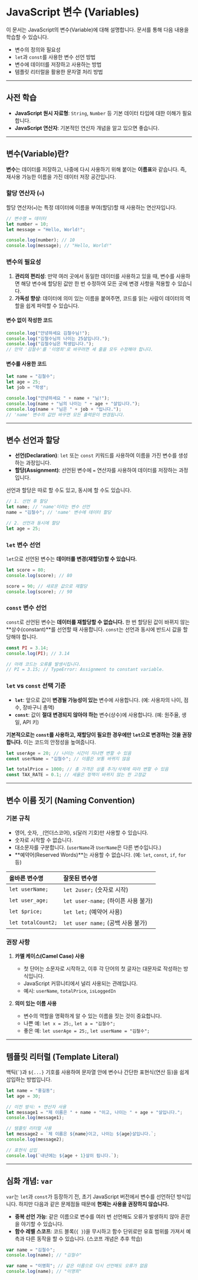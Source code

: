 # JavaScript 변수 (Variables)

이 문서는 JavaScript의 변수(Variable)에 대해 설명합니다. 문서를 통해 다음 내용을 학습할 수 있습니다.

- 변수의 정의와 필요성
- `let`과 `const`를 사용한 변수 선언 방법
- 변수에 데이터를 저장하고 사용하는 방법
- 템플릿 리터럴을 활용한 문자열 처리 방법

---

## 사전 학습

- **JavaScript 원시 자료형**: `String`, `Number` 등 기본 데이터 타입에 대한 이해가 필요합니다.
- **JavaScript 연산자**: 기본적인 연산자 개념을 알고 있으면 좋습니다.

---

## 변수(Variable)란?

**변수**는 데이터를 저장하고, 나중에 다시 사용하기 위해 붙이는 **이름표**와 같습니다. 즉, 재사용 가능한 이름을 가진 데이터 저장 공간입니다.

### 할당 연산자 (`=`)

할당 연산자(`=`)는 특정 데이터에 이름을 부여(할당)할 때 사용하는 연산자입니다.

```javascript
// 변수명 = 데이터
let number = 10;
let message = "Hello, World!";

console.log(number); // 10
console.log(message); // "Hello, World!"
```

### 변수의 필요성

1.  **관리의 편리성**: 만약 여러 곳에서 동일한 데이터를 사용하고 있을 때, 변수를 사용하면 해당 변수에 할당된 값만 한 번 수정하여 모든 곳에 변경 사항을 적용할 수 있습니다.
2.  **가독성 향상**: 데이터에 의미 있는 이름을 붙여주면, 코드를 읽는 사람이 데이터의 역할을 쉽게 파악할 수 있습니다.

#### 변수 없이 작성한 코드

```javascript
console.log("안녕하세요 김철수님!");
console.log("김철수님의 나이는 25살입니다.");
console.log("김철수님은 학생입니다.");
// 만약 '김철수'를 '이영희'로 바꾸려면 세 줄을 모두 수정해야 합니다.
```

#### 변수를 사용한 코드

```javascript
let name = "김철수";
let age = 25;
let job = "학생";

console.log("안녕하세요 " + name + "님!");
console.log(name + "님의 나이는 " + age + "살입니다.");
console.log(name + "님은 " + job + "입니다.");
// 'name' 변수의 값만 바꾸면 모든 출력문이 변경됩니다.
```

---

## 변수 선언과 할당

- **선언(Declaration)**: `let` 또는 `const` 키워드를 사용하여 이름을 가진 변수를 생성하는 과정입니다.
- **할당(Assignment)**: 선언된 변수에 `=` 연산자를 사용하여 데이터를 저장하는 과정입니다.

선언과 할당은 따로 할 수도 있고, 동시에 할 수도 있습니다.

```javascript
// 1. 선언 후 할당
let name; // 'name'이라는 변수 선언
name = "김철수"; // 'name' 변수에 데이터 할당

// 2. 선언과 동시에 할당
let age = 25;
```

### `let` 변수 선언

`let`으로 선언된 변수는 **데이터를 변경(재할당)할 수 있습니다.**

```javascript
let score = 80;
console.log(score); // 80

score = 90; // 새로운 값으로 재할당
console.log(score); // 90
```

### `const` 변수 선언

`const`로 선언된 변수는 **데이터를 재할당할 수 없습니다.** 한 번 할당된 값이 바뀌지 않는 **상수(constant)**를 선언할 때 사용합니다. `const`는 선언과 동시에 반드시 값을 할당해야 합니다.

```javascript
const PI = 3.14;
console.log(PI); // 3.14

// 아래 코드는 오류를 발생시킵니다.
// PI = 3.15; // TypeError: Assignment to constant variable.
```

### `let` vs `const` 선택 기준

- **`let`**: 앞으로 값이 **변경될 가능성이 있는** 변수에 사용합니다. (예: 사용자의 나이, 점수, 장바구니 총액)
- **`const`**: 값이 **절대 변경되지 않아야 하는** 변수(상수)에 사용합니다. (예: 원주율, 생일, API 키)

**기본적으로는 `const`를 사용하고, 재할당이 필요한 경우에만 `let`으로 변경하는 것을 권장합니다.** 이는 코드의 안정성을 높여줍니다.

```javascript
let userAge = 20; // 나이는 시간이 지나면 변할 수 있음
const userName = "김철수"; // 이름은 보통 바뀌지 않음

let totalPrice = 1000; // 총 가격은 상품 추가/삭제에 따라 변할 수 있음
const TAX_RATE = 0.1; // 세율은 정책이 바뀌지 않는 한 고정값
```

---

## 변수 이름 짓기 (Naming Convention)

### 기본 규칙

- 영어, 숫자, `_`(언더스코어), `$`(달러 기호)만 사용할 수 있습니다.
- 숫자로 시작할 수 없습니다.
- 대소문자를 구분합니다. (`userName`과 `UserName`은 다른 변수입니다.)
- **예약어(Reserved Words)**는 사용할 수 없습니다. (예: `let`, `const`, `if`, `for` 등)

| 올바른 변수명      | 잘못된 변수명                       |
| :----------------- | :---------------------------------- |
| `let userName;`    | `let 2user;` (숫자로 시작)          |
| `let user_age;`    | `let user-name;` (하이픈 사용 불가) |
| `let $price;`      | `let let;` (예약어 사용)            |
| `let totalCount2;` | `let user name;` (공백 사용 불가)   |

### 권장 사항

1.  **카멜 케이스(Camel Case) 사용**

    - 첫 단어는 소문자로 시작하고, 이후 각 단어의 첫 글자는 대문자로 작성하는 방식입니다.
    - JavaScript 커뮤니티에서 널리 사용되는 관례입니다.
    - 예시: `userName`, `totalPrice`, `isLoggedIn`

2.  **의미 있는 이름 사용**
    - 변수의 역할을 명확하게 알 수 있는 이름을 짓는 것이 중요합니다.
    - 나쁜 예: `let x = 25;`, `let a = "김철수";`
    - 좋은 예: `let userAge = 25;`, `let userName = "김철수";`

---

## 템플릿 리터럴 (Template Literal)

백틱(`` ` ``)과 `${...}` 기호를 사용하여 문자열 안에 변수나 간단한 표현식(연산 등)을 쉽게 삽입하는 방법입니다.

```javascript
let name = "홍길동";
let age = 30;

// 이전 방식: + 연산자 사용
let message1 = "제 이름은 " + name + "이고, 나이는 " + age + "살입니다.";
console.log(message1);

// 템플릿 리터럴 사용
let message2 = `제 이름은 ${name}이고, 나이는 ${age}살입니다.`;
console.log(message2);

// 표현식 삽입
console.log(`내년에는 ${age + 1}살이 됩니다.`);
```

---

## 심화 개념: `var`

`var`는 `let`과 `const`가 등장하기 전, 초기 JavaScript 버전에서 변수를 선언하던 방식입니다. 하지만 다음과 같은 문제점들 때문에 **현재는 사용을 권장하지 않습니다.**

- **중복 선언 가능**: 같은 이름으로 변수를 여러 번 선언해도 오류가 발생하지 않아 혼란을 야기할 수 있습니다.
- **함수 레벨 스코프**: 코드 블록(`{ }`)을 무시하고 함수 단위로만 유효 범위를 가져서 예측과 다른 동작을 할 수 있습니다. (스코프 개념은 추후 학습)

```javascript
var name = "김철수";
console.log(name); // "김철수"

var name = "이영희"; // 같은 이름으로 다시 선언해도 오류가 없음
console.log(name); // "이영희"
```
